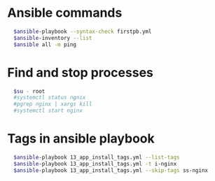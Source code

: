 # Ansible commands 
```sh
  $ansible-playbook --syntax-check firstpb.yml
  $ansible-inventory --list
  $ansible all -m ping
```

# Find and stop processes
```sh
  $su - root
  #systemctl status ngnix
  #pgrep nginx | xargs kill
  #systemctl start nginx
```

# Tags in ansible playbook
```sh
  $ansible-playbook 13_app_install_tags.yml --list-tags
  $ansible-playbook 13_app_install_tags.yml -t i-nginx
  $ansible-playbook 13_app_install_tags.yml --skip-tags ss-nginx 
```
